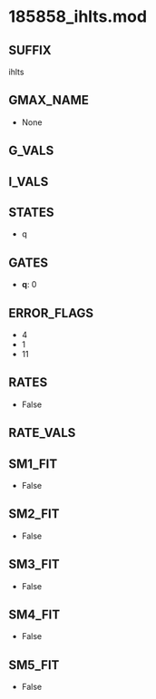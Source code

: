 # 185858_ihlts.mod

## SUFFIX

ihlts

## GMAX_NAME

- None

## G_VALS


## I_VALS


## STATES

- q

## GATES

- **q**: 0

## ERROR_FLAGS

- 4
- 1
- 11

## RATES

- False

## RATE_VALS


## SM1_FIT

- False

## SM2_FIT

- False

## SM3_FIT

- False

## SM4_FIT

- False

## SM5_FIT

- False

